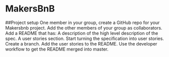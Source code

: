 # MakersBnB

##Project setup 
One member in your group, create a GitHub repo for your Makersbnb project.
Add the other members of your group as collaborators.
Add a README that has:
A description of the high level description of the spec.
A user stories section.
Start turning the specification into user stories.
Create a branch.
Add the user stories to the README.
Use the developer workflow to get the README merged into master.

